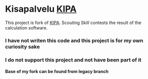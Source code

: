 # Kisapalvelu [KIPA](http://sourceforge.net/projects/tupa2/)

This project is fork of [KIPA](http://sourceforge.net/projects/tupa2/).
Scouting Skill contests the result of the calculation software.

### I have not writen this code and this project is for my own curiosity sake
### I do not support this project and not have been part of it
#### Base of my fork can be found from legacy branch
